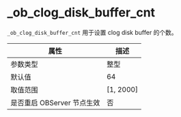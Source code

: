 # _ob_clog_disk_buffer_cnt

`_ob_clog_disk_buffer_cnt` 用于设置 clog disk buffer 的个数。

| **属性** | **描述** |
| --- | --- |
| 参数类型 | 整型 |
| 默认值 | 64 |
| 取值范围 | [1, 2000] |
| 是否重启 OBServer 节点生效 | 否 |
